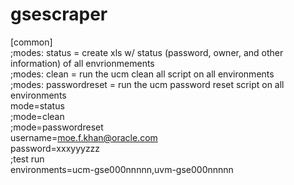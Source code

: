# gsescraper

[common]  
;modes: status        = create xls w/ status (password, owner, and other information) of all envrionmements  
;modes: clean         = run the ucm clean all  script on all environments  
;modes: passwordreset = run the ucm password reset script on all environments  
mode=status  
;mode=clean  
;mode=passwordreset  
username=moe.f.khan@oracle.com  
password=xxxyyyzzz  
;test run  
environments=ucm-gse000nnnnn,uvm-gse000nnnnn  